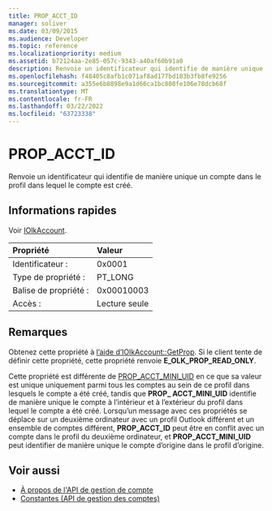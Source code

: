 ```yaml
---
title: PROP_ACCT_ID
manager: soliver
ms.date: 03/09/2015
ms.audience: Developer
ms.topic: reference
ms.localizationpriority: medium
ms.assetid: b72124aa-2e85-057c-9343-a40af60b91a0
description: Renvoie un identificateur qui identifie de manière unique un compte dans le profil dans lequel le compte est créé.
ms.openlocfilehash: f48405c8afb1c071af8ad177bd183b3fb8fe9256
ms.sourcegitcommit: a355e6b8898e9a1d66ca1bc808fe106e78dcb68f
ms.translationtype: MT
ms.contentlocale: fr-FR
ms.lasthandoff: 03/22/2022
ms.locfileid: "63723338"
---
```

# <a name="prop_acct_id"></a>PROP_ACCT_ID

Renvoie un identificateur qui identifie de manière unique un compte dans le profil dans lequel le compte est créé.
  
## <a name="quick-info"></a>Informations rapides

Voir [IOlkAccount](iolkaccount.md).
  
|Propriété |Valeur |
|:-----|:-----|
|Identificateur :  <br/> |0x0001  <br/> |
|Type de propriété :  <br/> |PT_LONG  <br/> |
|Balise de propriété :  <br/> |0x00010003  <br/> |
|Accès :  <br/> |Lecture seule  <br/> |
   
## <a name="remarks"></a>Remarques

Obtenez cette propriété à [l’aide d’IOlkAccount::GetProp](iolkaccount-getprop.md). Si le client tente de définir cette propriété, cette propriété renvoie **E_OLK_PROP_READ_ONLY**. 
  
Cette propriété est différente de [PROP_ACCT_MINI_UID](prop_acct_mini_uid.md) en ce que sa valeur est unique uniquement parmi tous les comptes au sein de ce profil dans lesquels le compte a été créé, tandis que **PROP\_ ACCT_MINI_UID** identifie de manière unique le compte à l’intérieur et à l’extérieur du profil dans lequel le compte a été créé. Lorsqu’un message avec ces propriétés se déplace sur un deuxième ordinateur avec un profil Outlook différent et un ensemble de comptes différent, **PROP_ACCT_ID** peut être en conflit avec un compte dans le profil du deuxième ordinateur, et **PROP_ACCT_MINI_UID** peut identifier de manière unique le compte d’origine dans le profil d’origine. 
  
## <a name="see-also"></a>Voir aussi

- [À propos de l'API de gestion de compte](about-the-account-management-api.md)  
- [Constantes (API de gestion des comptes)](constants-account-management-api.md)


